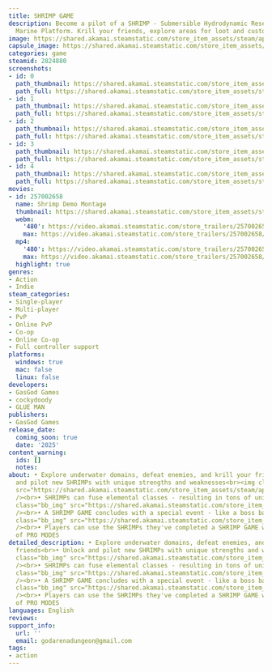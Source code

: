 ```yaml
---
title: SHRIMP GAME
description: Become a pilot of a SHRIMP - Submersible Hydrodynamic Research Integrated
  Marine Platform. Krill your friends, explore areas for loot and customize your SHRIMP!
image: https://shared.akamai.steamstatic.com/store_item_assets/steam/apps/2824880/header.jpg?t=1721681894
capsule_image: https://shared.akamai.steamstatic.com/store_item_assets/steam/apps/2824880/capsule_231x87.jpg?t=1721681894
categories: game
steamid: 2824880
screenshots:
- id: 0
  path_thumbnail: https://shared.akamai.steamstatic.com/store_item_assets/steam/apps/2824880/ss_998c5bb5924514618ed276cbf6467fcd608359a5.600x338.jpg?t=1721681894
  path_full: https://shared.akamai.steamstatic.com/store_item_assets/steam/apps/2824880/ss_998c5bb5924514618ed276cbf6467fcd608359a5.1920x1080.jpg?t=1721681894
- id: 1
  path_thumbnail: https://shared.akamai.steamstatic.com/store_item_assets/steam/apps/2824880/ss_c7fd3c149c914f40c4b3c9e6d7c9e835950020fa.600x338.jpg?t=1721681894
  path_full: https://shared.akamai.steamstatic.com/store_item_assets/steam/apps/2824880/ss_c7fd3c149c914f40c4b3c9e6d7c9e835950020fa.1920x1080.jpg?t=1721681894
- id: 2
  path_thumbnail: https://shared.akamai.steamstatic.com/store_item_assets/steam/apps/2824880/ss_7ad56fbee581da82db3b551e1290cace42c16ab7.600x338.jpg?t=1721681894
  path_full: https://shared.akamai.steamstatic.com/store_item_assets/steam/apps/2824880/ss_7ad56fbee581da82db3b551e1290cace42c16ab7.1920x1080.jpg?t=1721681894
- id: 3
  path_thumbnail: https://shared.akamai.steamstatic.com/store_item_assets/steam/apps/2824880/ss_a8abcb35cd44ae80e65cafcdb02e2fa839775474.600x338.jpg?t=1721681894
  path_full: https://shared.akamai.steamstatic.com/store_item_assets/steam/apps/2824880/ss_a8abcb35cd44ae80e65cafcdb02e2fa839775474.1920x1080.jpg?t=1721681894
- id: 4
  path_thumbnail: https://shared.akamai.steamstatic.com/store_item_assets/steam/apps/2824880/ss_a0774018f27c4f7ce214a9a82cb8ca9f0194195f.600x338.jpg?t=1721681894
  path_full: https://shared.akamai.steamstatic.com/store_item_assets/steam/apps/2824880/ss_a0774018f27c4f7ce214a9a82cb8ca9f0194195f.1920x1080.jpg?t=1721681894
movies:
- id: 257002658
  name: Shrimp Demo Montage
  thumbnail: https://shared.akamai.steamstatic.com/store_item_assets/steam/apps/257002658/movie.293x165.jpg?t=1721167451
  webm:
    '480': https://video.akamai.steamstatic.com/store_trailers/257002658/movie480_vp9.webm?t=1721167451
    max: https://video.akamai.steamstatic.com/store_trailers/257002658/movie_max_vp9.webm?t=1721167451
  mp4:
    '480': https://video.akamai.steamstatic.com/store_trailers/257002658/movie480.mp4?t=1721167451
    max: https://video.akamai.steamstatic.com/store_trailers/257002658/movie_max.mp4?t=1721167451
  highlight: true
genres:
- Action
- Indie
steam_categories:
- Single-player
- Multi-player
- PvP
- Online PvP
- Co-op
- Online Co-op
- Full controller support
platforms:
  windows: true
  mac: false
  linux: false
developers:
- GasGod Games
- cockydoody
- GLUE MAN
publishers:
- GasGod Games
release_date:
  coming_soon: true
  date: '2025'
content_warning:
  ids: []
  notes:
about: • Explore underwater domains, defeat enemies, and krill your friends<br>• Unlock
  and pilot new SHRIMPs with unique strengths and weaknesses<br><img class="bb_img"
  src="https://shared.akamai.steamstatic.com/store_item_assets/steam/apps/2824880/extras/shrimpgif.gif?t=1721681894"
  /><br>• SHRIMPs can fuse elemental classes - resulting in tons of unique abilities!<br><img
  class="bb_img" src="https://shared.akamai.steamstatic.com/store_item_assets/steam/apps/2824880/extras/ults.png?t=1721681894"
  /><br>• A SHRIMP GAME concludes with a special event - like a boss battle!<br><img
  class="bb_img" src="https://shared.akamai.steamstatic.com/store_item_assets/steam/apps/2824880/extras/boss.png?t=1721681894"
  /><br>• Players can use the SHRIMPs they've completed a SHRIMP GAME with in a variety
  of PRO MODES
detailed_description: • Explore underwater domains, defeat enemies, and krill your
  friends<br>• Unlock and pilot new SHRIMPs with unique strengths and weaknesses<br><img
  class="bb_img" src="https://shared.akamai.steamstatic.com/store_item_assets/steam/apps/2824880/extras/shrimpgif.gif?t=1721681894"
  /><br>• SHRIMPs can fuse elemental classes - resulting in tons of unique abilities!<br><img
  class="bb_img" src="https://shared.akamai.steamstatic.com/store_item_assets/steam/apps/2824880/extras/ults.png?t=1721681894"
  /><br>• A SHRIMP GAME concludes with a special event - like a boss battle!<br><img
  class="bb_img" src="https://shared.akamai.steamstatic.com/store_item_assets/steam/apps/2824880/extras/boss.png?t=1721681894"
  /><br>• Players can use the SHRIMPs they've completed a SHRIMP GAME with in a variety
  of PRO MODES
languages: English
reviews:
support_info:
  url: ''
  email: godarenadungeon@gmail.com
tags:
- action
---
```


